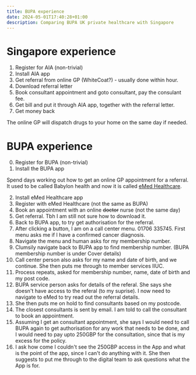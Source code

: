 ```yaml
---
title: BUPA experience
date: 2024-05-01T17:40:28+01:00
description: Comparing BUPA UK private healthcare with Singapore
---
```


# Singapore experience

1. Register for AIA (non-trivial)
2. Install AIA app
3. Get referral from online GP (WhiteCoat?) - usually done within hour.
4. Download referral letter
5. Book consultant appointment and goto consultant, pay the consulant fee.
6. Get bill and put it through AIA app, together with the referral letter.
7. Get money back

The online GP will dispatch drugs to your home on the same day if needed.

# BUPA experience

0. Register for BUPA (non-trivial)
1. Install the BUPA app

Spend days working out how to get an online GP appointment for a referral. It used to be called Babylon health and now it is called [eMed Healthcare](https://www.bupa.co.uk/business/news-and-information/blua-migration-changes).

2. Install eMed Healthcare app
3. Register with eMed Healthcare (not the same as BUPA)
3. Book an appointment with an online <strike>doctor</strike> nurse (not the same day)
4. Get referral. Tbh I am still not sure how to download it.
5. Back to BUPA app, to try get authorisation for the referral.
6. After clicking a button, I am on a call center menu. 01706 335745. First menu asks me if I have a confirmed cancer diagnosis.
7. Navigate the menu and human asks for my membership number.
8. Clumsily navigate back to BUPA app to find membership number. (BUPA membership number is under Cover details)
10. Call center person also asks for my name and date of birth, and we continue. She then puts me through to member services IIUC.
11. Process repeats, asked for membership number, name, date of birth and my post code.
12. BUPA service person asks for details of the referal. She says she doesn't have access to the referal (to my suprise). I now need to navigate to eMed to try read out the referral details.
13. She then puts me on hold to find consultants based on my postcode.
14. The closest consultants is sent by email. I am told to call the consultant to book an appointment.
15. Assuming I get an consultant appointment, she says I would need to call BUPA again to get authorisation for any work that needs to be done, and I would need to pay upto 250GBP for the consultation, since that is my excess for the policy.
16. I ask how come I couldn't see the 250GBP access in the App and what is the point of the app, since I can't do anything with it. She then suggests to put me through to the digital team to ask questions what the App is for.
